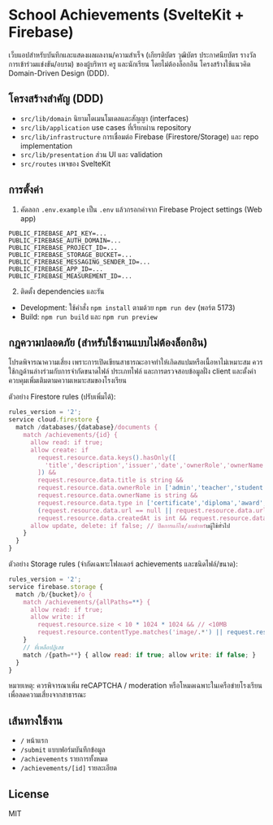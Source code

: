 # School Achievements (SvelteKit + Firebase)

เว็บแอปสำหรับบันทึกและแสดงผลผลงาน/ความสำเร็จ (เกียรติบัตร วุฒิบัตร ประกาศนียบัตร รางวัล การเข้าร่วมแข่งขัน/อบรม) ของผู้บริหาร ครู และนักเรียน โดยไม่ต้องล็อกอิน โครงสร้างใช้แนวคิด Domain-Driven Design (DDD).

## โครงสร้างสำคัญ (DDD)
- `src/lib/domain` นิยามโดเมนโมเดลและสัญญา (interfaces)
- `src/lib/application` use cases ที่เรียกผ่าน repository
- `src/lib/infrastructure` การเชื่อมต่อ Firebase (Firestore/Storage) และ repo implementation
- `src/lib/presentation` ส่วน UI และ validation
- `src/routes` เพจของ SvelteKit

## การตั้งค่า
1) คัดลอก `.env.example` เป็น `.env` แล้วกรอกค่าจาก Firebase Project settings (Web app)
```
PUBLIC_FIREBASE_API_KEY=...
PUBLIC_FIREBASE_AUTH_DOMAIN=...
PUBLIC_FIREBASE_PROJECT_ID=...
PUBLIC_FIREBASE_STORAGE_BUCKET=...
PUBLIC_FIREBASE_MESSAGING_SENDER_ID=...
PUBLIC_FIREBASE_APP_ID=...
PUBLIC_FIREBASE_MEASUREMENT_ID=...
```

2) ติดตั้ง dependencies และรัน
- Development: ใช้คำสั่ง `npm install` ตามด้วย `npm run dev` (พอร์ต 5173)
- Build: `npm run build` และ `npm run preview`

## กฎความปลอดภัย (สำหรับใช้งานแบบไม่ต้องล็อกอิน)
โปรดพิจารณาความเสี่ยง เพราะการเปิดเขียนสาธารณะอาจทำให้เกิดสแปมหรือเนื้อหาไม่เหมาะสม ควรใช้กฎด้านล่างร่วมกับการจำกัดขนาดไฟล์ ประเภทไฟล์ และการตรวจสอบข้อมูลฝั่ง client และตั้งค่าควบคุมเพิ่มเติมตามความเหมาะสมของโรงเรียน

ตัวอย่าง Firestore rules (ปรับเพิ่มได้):
```javascript
rules_version = '2';
service cloud.firestore {
  match /databases/{database}/documents {
    match /achievements/{id} {
      allow read: if true;
      allow create: if
        request.resource.data.keys().hasOnly([
          'title','description','issuer','date','ownerRole','ownerName','type','url','filePath','fileUrl','createdAt','updatedAt','createdAtTs'
        ]) &&
        request.resource.data.title is string &&
        request.resource.data.ownerRole in ['admin','teacher','student'] &&
        request.resource.data.ownerName is string &&
        request.resource.data.type in ['certificate','diploma','award','competition','training','other'] &&
        (request.resource.data.url == null || request.resource.data.url.matches('https?://.*')) &&
        request.resource.data.createdAt is int && request.resource.data.updatedAt is int;
      allow update, delete: if false; // ปิดการแก้ไข/ลบสำหรับผู้ใช้ทั่วไป
    }
  }
}
```

ตัวอย่าง Storage rules (จำกัดเฉพาะโฟลเดอร์ achievements และชนิดไฟล์/ขนาด):
```javascript
rules_version = '2';
service firebase.storage {
  match /b/{bucket}/o {
    match /achievements/{allPaths=**} {
      allow read: if true;
      allow write: if
        request.resource.size < 10 * 1024 * 1024 && // <10MB
        request.resource.contentType.matches('image/.*') || request.resource.contentType == 'application/pdf';
    }
    // ที่เหลือปฏิเสธ
    match /{path=**} { allow read: if true; allow write: if false; }
  }
}
```

หมายเหตุ: ควรพิจารณาเพิ่ม reCAPTCHA / moderation หรือโหมดเฉพาะในเครือข่ายโรงเรียนเพื่อลดความเสี่ยงจากสาธารณะ

## เส้นทางใช้งาน
- `/` หน้าแรก
- `/submit` แบบฟอร์มบันทึกข้อมูล
- `/achievements` รายการทั้งหมด
- `/achievements/[id]` รายละเอียด

## License
MIT
